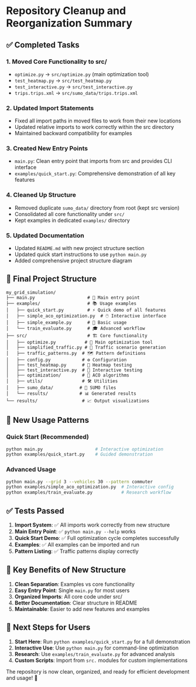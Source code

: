 # Repository Cleanup and Reorganization Summary

## ✅ Completed Tasks

### 1. **Moved Core Functionality to src/**
- `optimize.py` → `src/optimize.py` (main optimization tool)
- `test_heatmap.py` → `src/test_heatmap.py`
- `test_interactive.py` → `src/test_interactive.py`
- `trips.trips.xml` → `src/sumo_data/trips.trips.xml`

### 2. **Updated Import Statements**
- Fixed all import paths in moved files to work from their new locations
- Updated relative imports to work correctly within the src directory
- Maintained backward compatibility for examples

### 3. **Created New Entry Points**
- `main.py`: Clean entry point that imports from src and provides CLI interface
- `examples/quick_start.py`: Comprehensive demonstration of all key features

### 4. **Cleaned Up Structure**
- Removed duplicate `sumo_data/` directory from root (kept src version)
- Consolidated all core functionality under `src/`
- Kept examples in dedicated `examples/` directory

### 5. **Updated Documentation**
- Updated `README.md` with new project structure section
- Updated quick start instructions to use `python main.py`
- Added comprehensive project structure diagram

## 📁 Final Project Structure

```
my_grid_simulation/
├── main.py                    # 🎯 Main entry point
├── examples/                  # 📚 Usage examples
│   ├── quick_start.py         # ⚡ Quick demo of all features
│   ├── simple_aco_optimization.py  # 🖱️ Interactive interface
│   ├── simple_example.py      # 📖 Basic usage
│   └── train_evaluate.py      # 🎓 Advanced workflow
├── src/                       # 🏗️ Core functionality
│   ├── optimize.py           # 🐜 Main optimization tool
│   ├── simplified_traffic.py # 🚗 Traffic scenario generation
│   ├── traffic_patterns.py  # 🗺️ Pattern definitions
│   ├── config.py            # ⚙️ Configuration
│   ├── test_heatmap.py      # 🧪 Heatmap testing
│   ├── test_interactive.py  # 🧪 Interactive testing
│   ├── optimization/        # 🔬 ACO algorithms
│   ├── utils/               # 🛠️ Utilities
│   ├── sumo_data/          # 💾 SUMO files
│   └── results/            # 📊 Generated results
└── results/                 # 📈 Output visualizations
```

## 🚀 New Usage Patterns

### Quick Start (Recommended)
```bash
python main.py                    # Interactive optimization
python examples/quick_start.py    # Guided demonstration
```

### Advanced Usage
```bash
python main.py --grid 3 --vehicles 30 --pattern commuter
python examples/simple_aco_optimization.py  # Interactive config
python examples/train_evaluate.py           # Research workflow
```

## ✅ Tests Passed

1. **Import System**: ✅ All imports work correctly from new structure
2. **Main Entry Point**: ✅ `python main.py --help` works
3. **Quick Start Demo**: ✅ Full optimization cycle completes successfully  
4. **Examples**: ✅ All examples can be imported and run
5. **Pattern Listing**: ✅ Traffic patterns display correctly

## 📝 Key Benefits of New Structure

1. **Clean Separation**: Examples vs core functionality
2. **Easy Entry Point**: Single `main.py` for most users
3. **Organized Imports**: All core code under src/
4. **Better Documentation**: Clear structure in README
5. **Maintainable**: Easier to add new features and examples

## 🎯 Next Steps for Users

1. **Start Here**: Run `python examples/quick_start.py` for a full demonstration
2. **Interactive Use**: Use `python main.py` for command-line optimization  
3. **Research**: Use `examples/train_evaluate.py` for advanced analysis
4. **Custom Scripts**: Import from `src.` modules for custom implementations

The repository is now clean, organized, and ready for efficient development and usage! 🎉
